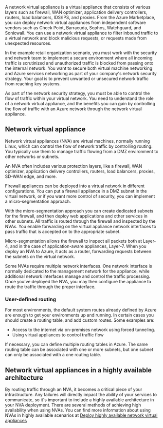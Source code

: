 A network virtual appliance is a virtual appliance that consists of various layers such as firewall, WAN optimizer, application delivery controllers, routers, load balancers, IDS/IPS, and proxies.  From the Azure Marketplace, you can deploy network virtual appliances from independent software vendors such as Check Point, Barracuda, Sophos, Watchguard, and Sonicwall. You can use a network virtual appliance to filter inbound traffic to a virtual network and block malicious requests, or requests made from unexpected resources.

In the example retail organization scenario, you must work with the security and network team to implement a secure environment where all incoming traffic is scrutinized and unauthorized traffic is blocked from passing onto the internal network. You want to secure both virtual machine networking and Azure services networking as part of your company's network security strategy. Your goal is to prevent unwanted or unsecured network traffic from reaching key systems.

As part of the network security strategy, you must be able to control the flow of traffic within your virtual network. You need to understand the role of a network virtual appliance, and the benefits you can gain by controlling the flow of traffic with an Azure network through the network virtual appliance.

## Network virtual appliance

Network virtual appliances (NVA) are virtual machines, normally running Linux, which can control the flow of network traffic by controlling routing. You typically use them to manage traffic flowing from a DMZ environment to other networks or subnets.

An NVA often includes various protection layers, like a firewall, WAN optimizer, application delivery controllers, routers, load balancers, proxies, SD-WAN edge, and more.

Firewall appliances can be deployed into a virtual network in different configurations. You can put a firewall appliance in a DMZ subnet in the virtual network, or if you want more control of security, you can implement a micro-segmentation approach.

With the micro-segmentation approach you can create dedicated subnets for the firewall, and then deploy web applications and other services in other subnets. All traffic is routed through the firewall and inspected by the NVAs. You enable forwarding on the virtual appliance network interfaces to pass traffic that is accepted on to the appropriate subnet.

Micro-segmentation allows the firewall to inspect all packets both at Layer-4, and in the case of application-aware appliances, Layer-7. When you deploy an NVA to Azure, it acts as a router, forwarding requests between the subnets on the virtual network.

Some NVAs require multiple network interfaces. One network interface is normally dedicated to the management network for the appliance, while additional network interfaces manage and control the traffic processing. Once you’ve deployed the NVA, you may then configure the appliance to route the traffic through the proper interface.

### User-defined routing

For most environments, the default system routes already defined by Azure are enough to get your environments up and running. In certain cases you should create a routing table, and add custom routes. Some examples are:

- Access to the internet via on-premises network using forced tunneling.
- Using virtual appliances to control traffic flow

If necessary, you can define multiple routing tables in Azure. The same routing table can be associated with one or more subnets, but one subnet can only be associated with a one routing table.

## Network virtual appliances in a highly available architecture

By routing traffic through an NVA, it becomes a critical piece of your infrastructure. Any failures will directly impact the ability of your services to communicate, so it's important to include a highly available architecture in your NVA deployment. There are several methods of achieving high availability when using NVAs. You can find more information about using NVAs in highly available scenarios at [Deploy highly available network virtual appliances](https://docs.microsoft.com/azure/architecture/reference-architectures/dmz/nva-ha)

